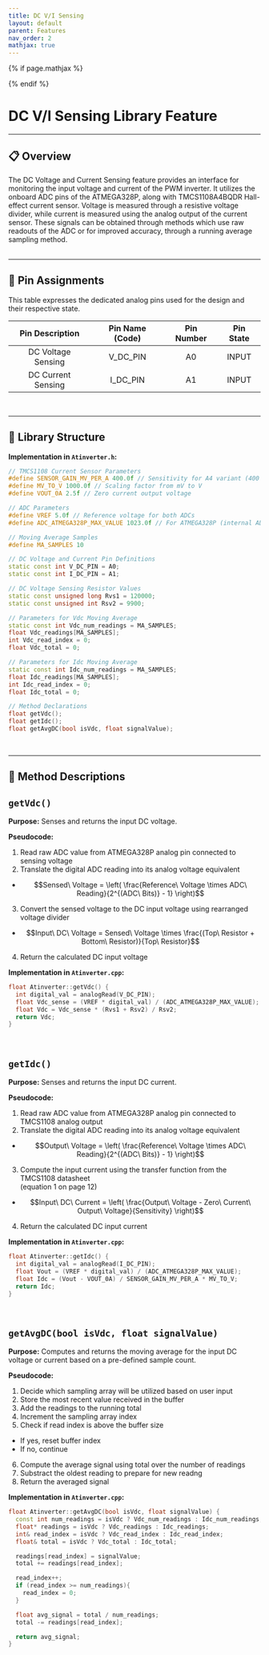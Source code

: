 ```yaml
---
title: DC V/I Sensing
layout: default
parent: Features
nav_order: 2
mathjax: true
---
```


<!-- To enable math equation formatting -->
{% if page.mathjax %}
  <!-- Polyfill for older browsers (optional) -->
  <script type="text/javascript" async 
    src="https://polyfill.io/v3/polyfill.min.js?features=es6">
  </script>

  <!-- MathJax v3 for LaTeX rendering -->
  <script type="text/javascript" async 
    id="MathJax-script" 
    src="https://cdn.jsdelivr.net/npm/mathjax@3/es5/tex-mml-chtml.js">
  </script>

  <!-- Custom MathJax Configuration -->
  <script type="text/javascript">
    MathJax = {
      tex: {
        inlineMath: [['$', '$'], ['\\(', '\\)']],
        displayMath: [['$$', '$$'], ['\\[', '\\]']],
      }
    };
  </script>
{% endif %}

# **DC V/I Sensing Library Feature**
---

## 📋 Overview

The DC Voltage and Current Sensing feature provides an interface for monitoring the input voltage and current of the PWM inverter. It utilizes the onboard ADC pins of the ATMEGA328P, along with TMCS1108A4BQDR Hall-effect current sensor. Voltage is measured through a resistive voltage divider, while current is measured using the analog output of the current sensor. These signals can be obtained through methods which use raw readouts of the ADC or for improved accuracy, through a running average sampling method.
<br>
<br>

---

## 📌 Pin Assignments

This table expresses the dedicated analog pins used for the design and their respective state.

| Pin Description    | Pin Name (Code) | Pin Number | Pin State |
|:------------------:|:---------------:|:----------:|:---------:|
| DC Voltage Sensing | V_DC_PIN        | A0         | INPUT     |
| DC Current Sensing | I_DC_PIN        | A1         | INPUT     |

<br>

---

## 📂 Library Structure

**Implementation in `Atinverter.h`:**
```cpp
// TMCS1108 Current Sensor Parameters
#define SENSOR_GAIN_MV_PER_A 400.0f // Sensitivity for A4 variant (400 mV per A)
#define MV_TO_V 1000.0f // Scaling factor from mV to V
#define VOUT_0A 2.5f // Zero current output voltage

// ADC Parameters
#define VREF 5.0f // Reference voltage for both ADCs
#define ADC_ATMEGA328P_MAX_VALUE 1023.0f // For ATMEGA328P (internal ADC)

// Moving Average Samples
#define MA_SAMPLES 10

// DC Voltage and Current Pin Definitions
static const int V_DC_PIN = A0;
static const int I_DC_PIN = A1;

// DC Voltage Sensing Resistor Values
static const unsigned long Rvs1 = 120000;
static const unsigned int Rsv2 = 9900;

// Parameters for Vdc Moving Average
static const int Vdc_num_readings = MA_SAMPLES;
float Vdc_readings[MA_SAMPLES];
int Vdc_read_index = 0;
float Vdc_total = 0;

// Parameters for Idc Moving Average
static const int Idc_num_readings = MA_SAMPLES;
float Idc_readings[MA_SAMPLES];
int Idc_read_index = 0;
float Idc_total = 0;

// Method Declarations
float getVdc();
float getIdc();
float getAvgDC(bool isVdc, float signalValue);
```
<br>

---

## 📝 Method Descriptions

## `getVdc()`

**Purpose:** Senses and returns the input DC voltage.

**Pseudocode:**
1. Read raw ADC value from ATMEGA328P analog pin connected to sensing voltage
2. Translate the digital ADC reading into its analog voltage equivalent
- $$Sensed\ Voltage = \left( \frac{Reference\ Voltage \times ADC\ Reading}{2^{(ADC\ Bits)} - 1} \right)$$
3. Convert the sensed voltage to the DC input voltage using rearranged voltage divider
- $$Input\ DC\ Voltage = Sensed\ Voltage \times \frac{(Top\ Resistor + Bottom\ Resistor)}{Top\ Resistor}$$
4. Return the calculated DC input voltage

**Implementation in `Atinverter.cpp`:**
```cpp
float Atinverter::getVdc() {
  int digital_val = analogRead(V_DC_PIN);
  float Vdc_sense = (VREF * digital_val) / (ADC_ATMEGA328P_MAX_VALUE);
  float Vdc = Vdc_sense * (Rvs1 + Rsv2) / Rsv2;
  return Vdc;
}
```
<br>

## `getIdc()`

**Purpose:** Senses and returns the input DC current.

**Pseudocode:**
1. Read raw ADC value from ATMEGA328P analog pin connected to TMCS1108 analog output
2. Translate the digital ADC reading into its analog voltage equivalent
- $$Output\ Voltage = \left( \frac{Reference\ Voltage \times ADC\ Reading}{2^{(ADC\ Bits)} - 1} \right)$$
3. Compute the input current using the transfer function from the TMCS1108 datasheet\
(equation 1 on page 12)
- $$Input\ DC\ Current = \left( \frac{Output\ Voltage - Zero\ Current\ Output\ Voltage}{Sensitivity} \right)$$
4. Return the calculated DC input current

**Implementation in `Atinverter.cpp`:**
```cpp
float Atinverter::getIdc() {
  int digital_val = analogRead(I_DC_PIN);
  float Vout = (VREF * digital_val) / (ADC_ATMEGA328P_MAX_VALUE);
  float Idc = (Vout - VOUT_0A) / SENSOR_GAIN_MV_PER_A * MV_TO_V;
  return Idc;
}
```
<br>

## `getAvgDC(bool isVdc, float signalValue)`

**Purpose:** Computes and returns the moving average for the input DC voltage or current based on a pre-defined sample count.

**Pseudocode:**
1. Decide which sampling array will be utilized based on user input
2. Store the most recent value received in the buffer
3. Add the readings to the running total
4. Increment the sampling array index
5. Check if read index is above the buffer size
  - If yes, reset buffer index
  - If no, continue
6. Compute the average signal using total over the number of readings
7. Substract the oldest reading to prepare for new readng
8. Return the averaged signal

**Implementation in `Atinverter.cpp`:**
```cpp
float Atinverter::getAvgDC(bool isVdc, float signalValue) {
  const int num_readings = isVdc ? Vdc_num_readings : Idc_num_readings;
  float* readings = isVdc ? Vdc_readings : Idc_readings;
  int& read_index = isVdc ? Vdc_read_index : Idc_read_index;
  float& total = isVdc ? Vdc_total : Idc_total;

  readings[read_index] = signalValue;
  total += readings[read_index];

  read_index++;
  if (read_index >= num_readings){
    read_index = 0;
  } 

  float avg_signal = total / num_readings;
  total -= readings[read_index];

  return avg_signal;
}
```
